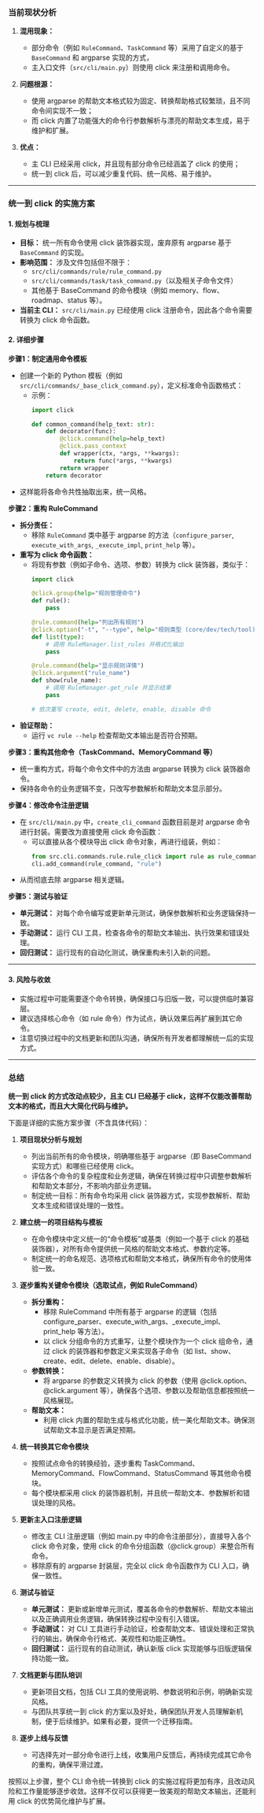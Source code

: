 
### 当前现状分析

1. **混用现象：**
   - 部分命令（例如 `RuleCommand`、`TaskCommand` 等）采用了自定义的基于 `BaseCommand` 和 argparse 实现的方式，
   - 主入口文件（`src/cli/main.py`）则使用 click 来注册和调用命令。

2. **问题根源：**
   - 使用 argparse 的帮助文本格式较为固定、转换帮助格式较繁琐，且不同命令间实现不一致；
   - 而 click 内置了功能强大的命令行参数解析与漂亮的帮助文本生成，易于维护和扩展。

3. **优点：**
   - 主 CLI 已经采用 click，并且现有部分命令已经涵盖了 click 的使用；
   - 统一到 click 后，可以减少重复代码、统一风格、易于维护。

---

### 统一到 click 的实施方案

#### 1. **规划与梳理**

- **目标：** 统一所有命令使用 click 装饰器实现，废弃原有 argparse 基于 `BaseCommand` 的实现。
- **影响范围：** 涉及文件包括但不限于：
  - `src/cli/commands/rule/rule_command.py`
  - `src/cli/commands/task/task_command.py`（以及相关子命令文件）
  - 其他基于 BaseCommand 的命令模块（例如 memory、flow、roadmap、status 等）。
- **当前主 CLI：** `src/cli/main.py` 已经使用 click 注册命令，因此各个命令需要转换为 click 命令函数。

#### 2. **详细步骤**

**步骤1：制定通用命令模板**

- 创建一个新的 Python 模板（例如 `src/cli/commands/_base_click_command.py`），定义标准命令函数格式：
  - 示例：
    ```python
    import click

    def common_command(help_text: str):
        def decorator(func):
            @click.command(help=help_text)
            @click.pass_context
            def wrapper(ctx, *args, **kwargs):
                return func(*args, **kwargs)
            return wrapper
        return decorator
    ```
- 这样能将各命令共性抽取出来，统一风格。

**步骤2：重构 RuleCommand**

- **拆分责任：**
  - 移除 `RuleCommand` 类中基于 argparse 的方法（`configure_parser`, `execute_with_args`, `_execute_impl`, `print_help` 等）。
- **重写为 click 命令函数：**
  - 将现有参数（例如子命令、选项、参数）转换为 click 装饰器，类似于：
    ```python
    import click

    @click.group(help="规则管理命令")
    def rule():
        pass

    @rule.command(help="列出所有规则")
    @click.option("-t", "--type", help="规则类型 (core/dev/tech/tool)")
    def list(type):
        # 调用 RuleManager.list_rules 并格式化输出
        pass

    @rule.command(help="显示规则详情")
    @click.argument("rule_name")
    def show(rule_name):
        # 调用 RuleManager.get_rule 并显示结果
        pass

    # 依次重写 create, edit, delete, enable, disable 命令
    ```
- **验证帮助：**
  - 运行 `vc rule --help` 检查帮助文本输出是否符合预期。

**步骤3：重构其他命令（TaskCommand、MemoryCommand 等）**

- 统一重构方式，将每个命令文件中的方法由 argparse 转换为 click 装饰器命令。
- 保持各命令的业务逻辑不变，只改写参数解析和帮助文本显示部分。

**步骤4：修改命令注册逻辑**

- 在 `src/cli/main.py` 中，`create_cli_command` 函数目前是对 argparse 命令进行封装。需要改为直接使用 click 命令函数：
  - 可以直接从各个模块导出 click 命令对象，再进行组装，例如：
    ```python
    from src.cli.commands.rule.rule_click import rule as rule_command
    cli.add_command(rule_command, "rule")
    ```
- 从而彻底去除 argparse 相关逻辑。

**步骤5：测试与验证**

- **单元测试：** 对每个命令编写或更新单元测试，确保参数解析和业务逻辑保持一致。
- **手动测试：** 运行 CLI 工具，检查各命令的帮助文本输出、执行效果和错误处理。
- **回归测试：** 运行现有的自动化测试，确保重构未引入新的问题。

---

#### 3. **风险与收敛**

- 实施过程中可能需要逐个命令转换，确保接口与旧版一致，可以提供临时兼容层。
- 建议选择核心命令（如 rule 命令）作为试点，确认效果后再扩展到其它命令。
- 注意切换过程中的文档更新和团队沟通，确保所有开发者都理解统一后的实现方式。

---

### 总结

**统一到 click 的方式改动点较少，且主 CLI 已经基于 click，这样不仅能改善帮助文本的格式，而且大大简化代码与维护。**

下面是详细的实施方案步骤（不含具体代码）：

1. **项目现状分析与规划**
   - 列出当前所有的命令模块，明确哪些基于 argparse（即 BaseCommand 实现方式）和哪些已经使用 click。
   - 评估各个命令的复杂程度和业务逻辑，确保在转换过程中只调整参数解析和帮助文本部分，不影响内部业务逻辑。
   - 制定统一目标：所有命令均采用 click 装饰器方式，实现参数解析、帮助文本生成和错误处理的一致性。

2. **建立统一的项目结构与模板**
   - 在命令模块中定义统一的“命令模板”或基类（例如一个基于 click 的基础装饰器），对所有命令提供统一风格的帮助文本格式、参数约定等。
   - 制定统一的命名规范、选项格式和帮助文本格式，确保所有命令的使用体验一致。

3. **逐步重构关键命令模块（选取试点，例如 RuleCommand）**
   - **拆分重构：**
     - 移除 RuleCommand 中所有基于 argparse 的逻辑（包括 configure_parser、execute_with_args、_execute_impl、print_help 等方法）。
     - 以 click 分组命令的方式重写，让整个模块作为一个 click 组命令，通过 click 的装饰器和参数定义来实现各子命令（如 list、show、create、edit、delete、enable、disable）。
   - **参数转换：**
     - 将 argparse 的参数定义转换为 click 的参数（使用 @click.option、@click.argument 等），确保各个选项、参数以及帮助信息都按照统一风格展现。
   - **帮助文本：**
     - 利用 click 内置的帮助生成与格式化功能，统一美化帮助文本。确保测试帮助文本显示是否满足预期。

4. **统一转换其它命令模块**
   - 按照试点命令的转换经验，逐步重构 TaskCommand、MemoryCommand、FlowCommand、StatusCommand 等其他命令模块。
   - 每个模块都采用 click 的装饰器机制，并且统一帮助文本、参数解析和错误处理的风格。

5. **更新主入口注册逻辑**
   - 修改主 CLI 注册逻辑（例如 main.py 中的命令注册部分），直接导入各个 click 命令对象，使用 click 的命令分组函数（@click.group）来整合所有命令。
   - 移除原有的 argparse 封装层，完全以 click 命令函数作为 CLI 入口，确保一致性。

6. **测试与验证**
   - **单元测试：** 更新或新增单元测试，覆盖各命令的参数解析、帮助文本输出以及正确调用业务逻辑，确保转换过程中没有引入错误。
   - **手动测试：** 对 CLI 工具进行手动验证，检查帮助文本、错误处理和正常执行的输出，确保命令行格式、美观性和功能正确性。
   - **回归测试：** 运行现有的自动测试，确认新版 click 实现能够与旧版逻辑保持功能一致。

7. **文档更新与团队培训**
   - 更新项目文档，包括 CLI 工具的使用说明、参数说明和示例，明确新实现风格。
   - 与团队共享统一到 click 的方案以及好处，确保团队开发人员理解新机制，便于后续维护。如果有必要，提供一个迁移指南。

8. **逐步上线与反馈**
   - 可选择先对一部分命令进行上线，收集用户反馈后，再持续完成其它命令的重构，确保平滑过渡。

按照以上步骤，整个 CLI 命令统一转换到 click 的实施过程将更加有序，且改动风险和工作量能够逐步收敛。这样不仅可以获得更一致美观的帮助文本输出，还能利用 click 的优势简化维护与扩展。
